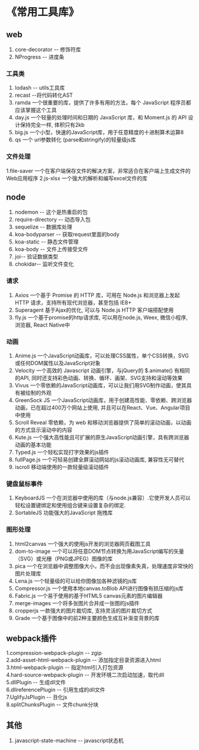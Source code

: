 # 《常用工具库》
## web  
1. core-decorator -- 修饰符库   
2. NProgress -- 进度条
### 工具类
1. lodash -- utils工具库 
2. recast --将代码转化AST 
3. ramda 一个很重要的库，提供了许多有用的方法，每个 JavaScript 程序员都应该掌握这个工具
4. day.js 一个轻量的处理时间和日期的 JavaScript 库，和 Moment.js 的 API 设计保持完全一样, 体积只有2kb
5. big.js 一个小型，快速的JavaScript库，用于任意精度的十进制算术运算8
6. qs 一个 url参数转化 (parse和stringify)的轻量级js库
### 文件处理
1.file-saver 一个在客户端保存文件的解决方案，非常适合在客户端上生成文件的Web应用程序
2.js-xlsx 一个强大的解析和编写excel文件的库
## node
1. nodemon -- 这个是热重启的包
2. require-directory -- 动态导入包
3. sequelize -- 数据库处理
4. koa-bodyparser -- 获取request里面的body
5. koa-static -- 静态文件管理
6. koa-body -- 文件上传接受文件
7. joi-- 验证数据类型
8. chokidar-- 监听文件变化
### 请求
1. Axios 一个基于 Promise 的 HTTP 库，可用在 Node.js 和浏览器上发起 HTTP 请求，支持所有现代浏览器，甚至包括 IE8+
2. Superagent 基于Ajax的优化, 可以与 Node.js HTTP 客户端搭配使用
3. fly.js 一个基于promise的http请求库, 可以用在node.js, Weex, 微信小程序, 浏览器, React Native中
### 动画
1. Anime.js 一个JavaScript动画库，可以处理CSS属性，单个CSS转换，SVG或任何DOM属性以及JavaScript对象
2. Velocity 一个高效的 Javascript 动画引擎，与jQuery的 $.animate() 有相同的API, 同时还支持彩色动画、转换、循环、画架、SVG支持和滚动等效果
3. Vivus 一个零依赖的JavaScript动画库，可以让我们用SVG制作动画，使其具有被绘制的外观
4. GreenSock JS 一个JavaScript动画库，用于创建高性能、零依赖、跨浏览器动画，已在超过400万个网站上使用, 并且可以在React、Vue、Angular项目中使用
5. Scroll Reveal 零依赖，为 web 和移动浏览器提供了简单的滚动动画，以动画的方式显示滚动中的内容
6. Kute.js 一个强大高性能且可扩展的原生JavaScript动画引擎，具有跨浏览器动画的基本功能
7. Typed.js 一个轻松实现打字效果的js插件
8. fullPage.js 一个可轻易创建全屏滚动网站的js滚动动画库, 兼容性无可替代
9. iscroll 移动端使用的一款轻量级滚动插件
### 键盘鼠标事件
1. KeyboardJS 一个在浏览器中使用的库（与node.js兼容）.它使开发人员可以轻松设置键绑定和使用组合键来设置复杂的绑定.
2. SortableJS 功能强大的JavaScript 拖拽库
### 图形处理
1. html2canvas 一个强大的使用js开发的浏览器网页截图工具
2. dom-to-image 一个可以将任意DOM节点转换为用JavaScript编写的矢量（SVG）或光栅（PNG或JPEG）图像的库
3. pica 一个在浏览器中调整图像大小，而不会出现像素失真，处理速度非常快的图片处理库
4. Lena.js 一个轻量级的可以给你图像加各种滤镜的js库
5. Compressor.js 一个使用本地canvas.toBlob API进行图像有损压缩的js库
6. Fabric.js 一个易于使用的基于HTML5 canvas元素的图片编辑器
7. merge-images 一个将多张图片合并成一张图的js插件
8. cropperjs 一款强大的图片裁切库, 支持灵活的图片裁切方式
9. Grade 一个基于图像中的前2种主要颜色生成互补渐变背景的库
## webpack插件
1.compression-webpack-plugin -- zgip  
2.add-asset-html-webpack-plugin -- 添加指定目录资源进入html  
3.html-webpack-plugin -- 指定html引入打包资源  
4.hard-source-webpack-plugin -- 开发环境二次启动加速，取代dll  
5.dllPlugin -- 生成dll文件    
6.dllreferencePlugin -- 引用生成的dll文件   
7.UglifyJsPlugin -- 丑化js  
8.splitChunksPlugin -- 文件chunk分块  
## 其他
1. javascript-state-machine -- javascript状态机
